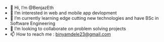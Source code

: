 - 👋 Hi, I’m @BenjazEth
- 👀 I’m interested in web and mobile app devlopment
- 🌱 I’m currently learning edge cutting new technologies and have BSc in Software Engineering 
- 💞️ I’m looking to collaborate on problem solving projects
- 📫 How to reach me : binyamdele23@gmail.com

<!---
BenjazEth/BenjazEth is a ✨ special ✨ repository because its `README.md` (this file) appears on your GitHub profile.
You can click the Preview link to take a look at your changes.
--->
